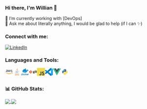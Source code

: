 ### Hi there, I'm Willian 👋

🔭 I’m currently working with [DevOps] <br />
💬 Ask me about literally anything, I would be glad to help (if I can ✨) <br />
<!-- 📫 How to reach me: Shoot me an email at <a href="mailto:meuemail@hotmail.com"><img src="https://img.shields.io/static/v1?label=%F0%9F%92%8C&message=meuemail@hotmail.com&labelColor=lightgrey&height=30&color=0072c6" alt="meuemail@hotmail.com" valign="middle"></a> <br /> -->

### Connect with me:

[![LinkedIn](https://avatars.githubusercontent.com/u/357098?s=26&v=4)](https://www.linkedin.com/in/willian-tomaz-de-lima-a1aa81b6/)
<!-- [![Twitter](https://avatars.githubusercontent.com/u/50278?s=26&v=4)](https://twitter.com/willian-tomaz) -->

### Languages and Tools:

<img align="left" alt="AWS" width="26px" src="https://raw.githubusercontent.com/github/explore/80688e429a7d4ef2fca1e82350fe8e3517d3494d/topics/aws/aws.png" />
<img align="left" alt="Java" width="26px" src="https://raw.githubusercontent.com/github/explore/80688e429a7d4ef2fca1e82350fe8e3517d3494d/topics/java/java.png" />
<img align="left" alt="Docker" width="26px" src="https://raw.githubusercontent.com/github/explore/80688e429a7d4ef2fca1e82350fe8e3517d3494d/topics/docker/docker.png" />
<img align="left" alt="Git" width="26px" src="https://raw.githubusercontent.com/github/explore/80688e429a7d4ef2fca1e82350fe8e3517d3494d/topics/git/git.png" />
<img align="left" alt="Javascript" width="26px" src="https://raw.githubusercontent.com/github/explore/80688e429a7d4ef2fca1e82350fe8e3517d3494d/topics/javascript/javascript.png" />
<img align="left" alt="Visual Studio Code" width="26px" src="https://raw.githubusercontent.com/github/explore/80688e429a7d4ef2fca1e82350fe8e3517d3494d/topics/visual-studio-code/visual-studio-code.png" />
<img align="left" alt="Vue" width="26px" src="https://raw.githubusercontent.com/github/explore/80688e429a7d4ef2fca1e82350fe8e3517d3494d/topics/vue/vue.png" />
<img align="left" alt="Vue" width="26px" src="https://raw.githubusercontent.com/github/explore/80688e429a7d4ef2fca1e82350fe8e3517d3494d/topics/python/python.png" />

<br />
<br />

### 📊 GitHub Stats:

<div>
  <a href="https://github.com/TomazWill">
    <img height="160em" align="center" src="https://github-readme-stats.vercel.app/api?username=TomazWill&show_icons=true&theme=vue-dark&include_all_commits=true&count_private=true"/>
    <img height="140em" align="center" src="https://github-readme-stats.vercel.app/api/top-langs/?username=TomazWill&layout=compact&langs_count=7&theme=vue-dark"/>
  </a>
</div>
